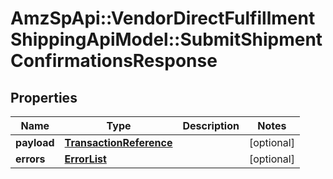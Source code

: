 # AmzSpApi::VendorDirectFulfillmentShippingApiModel::SubmitShipmentConfirmationsResponse

## Properties
Name | Type | Description | Notes
------------ | ------------- | ------------- | -------------
**payload** | [**TransactionReference**](TransactionReference.md) |  | [optional] 
**errors** | [**ErrorList**](ErrorList.md) |  | [optional] 

